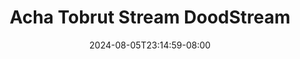 --- 
title: "Acha Tobrut Stream  DoodStream"
description: "download bokeh Acha Tobrut Stream  DoodStream dood full vidio baru"
date: 2024-08-05T23:14:59-08:00
file_code: "fb940amxh6lp"
draft: false
cover: "ytjc9bldkyjaats0.jpg"
tags: ["Acha", "Tobrut", "Stream", "DoodStream"]
length: 29
fld_id: "1482749"
foldername: "Acha toge"
categories: ["Acha toge"]
views: 0
---
